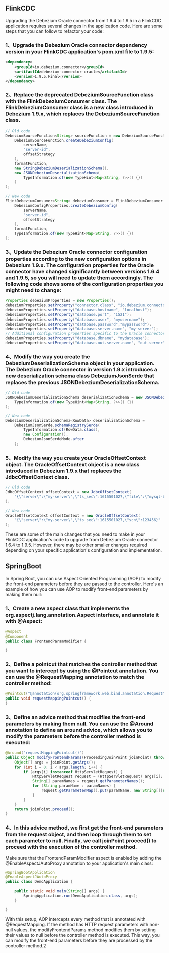 ## FlinkCDC

Upgrading the Debezium Oracle connector from 1.6.4 to 1.9.5 in a FlinkCDC application requires several changes in the application code. Here are some steps that you can follow to refactor your code:

### 1、Upgrade the Debezium Oracle connector dependency version in your FlinkCDC application's pom.xml file to 1.9.5:

```xml
<dependency>
    <groupId>io.debezium.connector</groupId>
    <artifactId>debezium-connector-oracle</artifactId>
    <version>1.9.5.Final</version>
</dependency>
```

### 2、Replace the deprecated DebeziumSourceFunction class with the FlinkDebeziumConsumer class. The FlinkDebeziumConsumer class is a new class introduced in Debezium 1.9.x, which replaces the DebeziumSourceFunction class.

```java
// Old code
DebeziumSourceFunction<String> sourceFunction = new DebeziumSourceFunction<>(
    DebeziumSourceFunction.createDebeziumConfig(
        serverName, 
        "server-id", 
        offsetStrategy
    ), 
    formatFunction, 
    new StringDebeziumDeserializationSchema(), 
    new JSONDebeziumDeserializationSchema(
        TypeInformation.of(new TypeHint<Map<String, ?>>() {})
    )
);

// New code
FlinkDebeziumConsumer<String> debeziumConsumer = FlinkDebeziumConsumer.createJsonConsumeFunction(
    DebeziumConfigProperties.createDebeziumConfig(
        serverName,
        "server-id",
        offsetStrategy
    ),
    formatFunction,
    TypeInformation.of(new TypeHint<Map<String, ?>>() {})
);
```

### 3、Update the Debezium Oracle connector configuration properties according to the new configuration options in Debezium 1.9.x. The configuration properties for the Oracle connector have changed significantly between versions 1.6.4 and 1.9.5, so you will need to update them accordingly. The following code shows some of the configuration properties you might need to change:

```java
Properties debeziumProperties = new Properties();
debeziumProperties.setProperty("connector.class", "io.debezium.connector.oracle.OracleConnector");
debeziumProperties.setProperty("database.hostname", "localhost");
debeziumProperties.setProperty("database.port", "1521");
debeziumProperties.setProperty("database.user", "myusername");
debeziumProperties.setProperty("database.password","mypassword");
debeziumProperties.setProperty("database.server.name", "my-server");
// Additional configuration properties specific to the Oracle connector
debeziumProperties.setProperty("database.dbname", "mydatabase");
debeziumProperties.setProperty("database.out.server.name", "out-server");
```

### 4、Modify the way you create the DebeziumDeserializationSchema object in your application. The Debezium Oracle connector in version 1.9.x introduces a new deserialization schema class DebeziumJsonSerde that replaces the previous JSONDebeziumDeserializationSchema.

```java
// Old code
JSONDebeziumDeserializationSchema deserializationSchema = new JSONDebeziumDeserializationSchema(
    TypeInformation.of(new TypeHint<Map<String, ?>>() {})
);

// New code
DebeziumDeserializationSchema<RowData> deserializationSchema =
    DebeziumJsonSerde.schemaRegistrySerde(
        TypeInformation.of(RowData.class),
        new Configuration(),
        DebeziumJsonSerdeMode.after
    );
```

### 5、Modify the way you create your OracleOffsetContext object. The OracleOffsetContext object is a new class introduced in Debezium 1.9.x that replaces the JdbcOffsetContext class.

```java
// Old code
JdbcOffsetContext offsetContext = new JdbcOffsetContext(
    "{\"server\":\"my-server\",\"ts_sec\":1615501027,\"file\":\"mysql-bin.000003\",\"pos\":303517,\"row\":0,\"snapshot\":{\"status\":\"running\"}}"
);

// New code
OracleOffsetContext offsetContext = new OracleOffsetContext(
    "{\"server\":\"my-server\",\"ts_sec\":1615501027,\"scn\":123456}"
);
```

These are some of the main changes that you need to make in your FlinkCDC application's code to upgrade from Debezium Oracle connector 1.6.4 to 1.9.5. However, there may be other smaller changes required depending on your specific application's configuration and implementation.



## SpringBoot

In Spring Boot, you can use Aspect Oriented Programming (AOP) to modify the front-end parameters before they are passed to the controller. Here's an example of how you can use AOP to modify front-end parameters by making them null:

### 1、Create a new aspect class that implements the org.aspectj.lang.annotation.Aspect interface, and annotate it with @Aspect:

```java
@Aspect
@Component
public class FrontendParamModifier {

}
```

### 2、Define a pointcut that matches the controller method that you want to intercept by using the @Pointcut annotation. You can use the @RequestMapping annotation to match the controller method:

```java
@Pointcut("@annotation(org.springframework.web.bind.annotation.RequestMapping)")
public void requestMappingPointcut() {
}
```

### 3、Define an advice method that modifies the front-end parameters by making them null. You can use the @Around annotation to define an around advice, which allows you to modify the parameters before the controller method is executed:

```java
@Around("requestMappingPointcut()")
public Object modifyFrontendParams(ProceedingJoinPoint joinPoint) throws Throwable {
    Object[] args = joinPoint.getArgs();
    for (int i = 0; i < args.length; i++) {
        if (args[i] instanceof HttpServletRequest) {
            HttpServletRequest request = (HttpServletRequest) args[i];
            String[] paramNames = request.getParameterNames();
            for (String paramName : paramNames) {
                request.getParameterMap().put(paramName, new String[]{null});
            }
        }
    }
    return joinPoint.proceed();
}
```

### 4、In this advice method, we first get the front-end parameters from the request object, and then loop through them to set each parameter to null. Finally, we call joinPoint.proceed() to proceed with the execution of the controller method.

Make sure that the FrontendParamModifier aspect is enabled by adding the @EnableAspectJAutoProxy annotation to your application's main class:

```java
@SpringBootApplication
@EnableAspectJAutoProxy
public class DemoApplication {

    public static void main(String[] args) {
        SpringApplication.run(DemoApplication.class, args);
    }

}
```

With this setup, AOP intercepts every method that is annotated with @RequestMapping. If the method has HTTP request parameters with non-null values, the modifyFrontendParams method modifies them by setting their values to null before the controller method is executed. This way, you can modify the front-end parameters before they are processed by the controller method.2